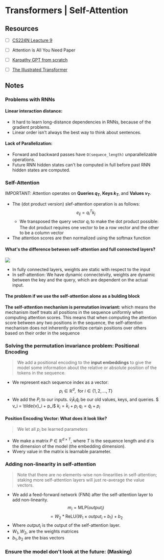 # Transformers | Self-Attention

## Resources
- [ ] [CS224N Leacture 9](https://youtu.be/ptuGllU5SQQ?si=T6p8hBwC88o9IJyd)
- [ ] Attention is All You Need Paper
- [ ] [Karpathy GPT from scratch](https://youtu.be/kCc8FmEb1nY?si=7uIevkmpFFykpEPP)

- [ ] [The Illustrated Transformer](https://jalammar.github.io/illustrated-transformer/)

## Notes

### Problems with RNNs
#### Linear interaction distance:
- It hard to learn long-distance dependencies in RNNs, because of the gradient problems.
- Linear order isn't always the best way to think about sentences.

#### Lack of Parallelization:
- Forward and backward passes have `O(sequece_length)` unparallelizable operations.
- Future RNN hidden states can't be computed in full before past RNN hidden states are computed.

### Self-Attention
IMPORTANT: Attention operates on **Queries $q_T$**, **Keys $k_T$**, and **Values $v_T$**. 

- The (dot product version) slef-attention operation is as follows:
$$e_{ij} = q_i^T k_j$$
    - We transposed the query vector $q_i$ to make the dot product possible: The dot product requires one vector to be a row vector and the other to be a column vector
- The attention scores are then normalized using the softmax function 

#### What's the difference between self-attention and full connected layers?
![](https://pbs.twimg.com/media/Fp6DofVXsAERpA8?format=jpg&name=small)
- In fully connected layers, weights are static with respect to the input
- In self-attention: We have dynamic connecteivity, weights are dynamic between the key and the query, which are dependent on the actual input.

#### The problem if we use the self-attention alone as a bulding block
**The self-attention mechanism is permutation invariant:** which means the mechanism itself treats all positions in the sequence uniformly when computing attention scores. This means that when computing the attention score between any two positions in the sequence, the self-attention mechanism does not inherently prioritize certain positions over others based on their order in the sequence

### Solving the permutation invariance problem: Positional Encoding
> We add a positional encoding to the **input embeddings** to give the model some information about the relative or absolute position of the tokens in the sequence.
- We represent each sequence index as a vector:
$$p_i \in \mathbb{R}^d, \text{ for } i \in \{1, 2, \ldots, T\} $$
- We add the $P_i$ to our inputs. $\tilde{v}_i \tilde{k}_i \tilde{q}_i$ be our old values, keys, and queries.
$ v_i = \tilde{v}_i + p_i$
$k_i = \tilde{k}_i + p_i$
$q_i = \tilde{q}_i + p_i$

#### Position Encoding Vector: What does it look like?
> We let all $p_i$ be learned parameters
- We make a matrix $P \in \mathbb{R}^{d \times T}$, where $T$ is the sequence length and $d$ is the dimension of the model (the embedding dimension).
- Wvery value in the matrix is learnable parameter.

### Adding non-linearity in self-attention
> Note that there are no elements-wise non-linearities in self-attention; staking more self-attention layers will just re-average the value vectors.
- We add a feed-forward network (FNN) after the self-attention layer to add non-linearity.
$$ m_i = \text{MLP}(output_i)$$
$$ = W_2 * \text{ReLU}(W_1 \times output_i + b_1) + b_2$$
- Where $output_i$ is the output of the self-attention layer.
- $W_1, W_2,$ are the weights matrices 
- $b_1, b_2$ are the bias vectors

### Ensure the model don't look at the future: (Masking)